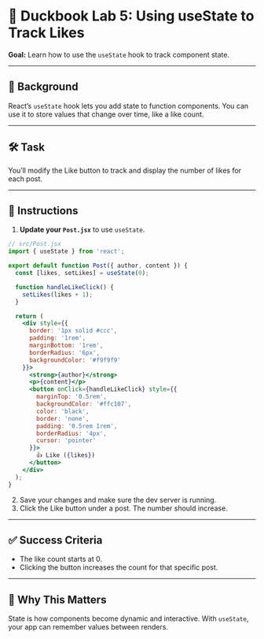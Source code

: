 # 🧪 Duckbook Lab 5: Using useState to Track Likes

**Goal:** Learn how to use the `useState` hook to track component state.

---

## 🐥 Background

React’s `useState` hook lets you add state to function components. You can use it to store values that change over time, like a like count.

---

## 🛠️ Task

You’ll modify the Like button to track and display the number of likes for each post.

---

## 🧾 Instructions

1. **Update your `Post.jsx`** to use `useState`.

```jsx
// src/Post.jsx
import { useState } from 'react';

export default function Post({ author, content }) {
  const [likes, setLikes] = useState(0);

  function handleLikeClick() {
    setLikes(likes + 1);
  }

  return (
    <div style={{
      border: '1px solid #ccc',
      padding: '1rem',
      marginBottom: '1rem',
      borderRadius: '6px',
      backgroundColor: '#f9f9f9'
    }}>
      <strong>{author}</strong>
      <p>{content}</p>
      <button onClick={handleLikeClick} style={{
        marginTop: '0.5rem',
        backgroundColor: '#ffc107',
        color: 'black',
        border: 'none',
        padding: '0.5rem 1rem',
        borderRadius: '4px',
        cursor: 'pointer'
      }}>
        👍 Like ({likes})
      </button>
    </div>
  );
}
```

2. Save your changes and make sure the dev server is running.
3. Click the Like button under a post. The number should increase.

---

## ✅ Success Criteria

- The like count starts at 0.
- Clicking the button increases the count for that specific post.

---

## 🧠 Why This Matters

State is how components become dynamic and interactive. With `useState`, your app can remember values between renders.
